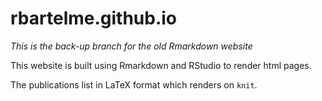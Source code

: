 # rbartelme.github.io

*This is the back-up branch for the old Rmarkdown website*

This website is built using Rmarkdown and RStudio to render html pages.

The publications list in LaTeX format which renders on `knit`. 
